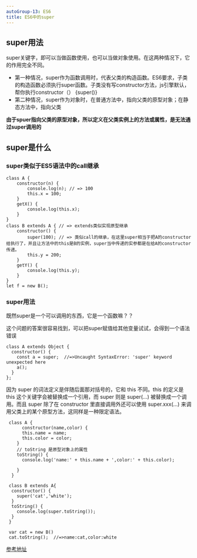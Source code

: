 ```yaml
---
autoGroup-13: ES6
title: ES6中的super
---
```


## super用法

super关键字，即可以当做函数使用，也可以当做对象使用。在这两种情况下，它的作用完全不同。

- 第一种情况，super作为函数调用时，代表父类的构造函数。ES6要求，子类的构造函数必须执行super函数。子类没有写constructor方法，js引擎默认，帮你执行constructor（） {super()}
- 第二种情况，super作为对象时，在普通方法中，指向父类的原型对象；在静态方法中，指向父类 

**由于spuer指向父类的原型对象，所以定义在父类实例上的方法或属性，是无法通过super调用的**

## super是什么

### super类似于ES5语法中的call继承

```
class A {
	constructor(n) {
    	console.log(n); // => 100
        this.x = 100;
    }
    getX() {
    	console.log(this.x);
    }
}
class B extends A { // => extends类似实现原型继承
	constructor() {
    	super(100); // => 类似call的继承，在这里super相当于把A的constructor给执行了，并且让方法中的this是B的实例，super当中传递的实参都是在给A的constructor传递。
		this.y = 200;
    }
    getY() {
    	console.log(this.y);
    }
}
let f = new B();

```
### super用法

既然super是一个可以调用的东西，它是一个函数嘛？？

这个问题的答案很容易找到，可以把super赋值给其他变量试试，会得到一个语法错误

```
class A extends Object {
  constructor() {
    const a = super;  //=>Uncaught SyntaxError: 'super' keyword unexpected here
    a(); 
  }
};
```
因为 super 的词法定义是伴随后面那对括号的，它和 this 不同。this 的定义是 this 这个关键字会被替换成一个引用，而 super 则是 super(…) 被替换成一个调用。而且 super 除了在 constructor 里直接调用外还可以使用 super.xxx(…) 来调用父类上的某个原型方法，这同样是一种限定语法。

```
 class A {
      constructor(name,color) {
      this.name = name;
      this.color = color;
    }
    // toString 是原型对象上的属性
    toString() {
      console.log('name:' + this.name + ',color:' + this.color);

    }
  }

 class B extends A{
  constructor() {
    super('cat','white');
  }
  toString() {
    console.log(super.toString());
  }
 }

 var cat = new B()
 cat.toString();  //=>name:cat,color:white
```


[参考地址](https://www.jianshu.com/p/2a5a7352f4e5)